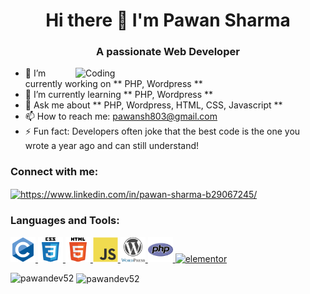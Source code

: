 <h1 align = center>Hi there 👋 I'm Pawan Sharma</h1>
<h3 align = center>A passionate Web Developer</h3>


<img align="right" alt="Coding" width="400" src="https://camo.githubusercontent.com/c1dcb74cc1c1835b1d716f5051499a2814c683c806b15f04b0eba492863703e9/68747470733a2f2f63646e2e6472696262626c652e636f6d2f75736572732f3733303730332f73637265656e73686f74732f363538313234332f6176656e746f2e676966">

<!--
<p align="left"> <img src="https://komarev.com/ghpvc/?username=pawandev52&label=Profile%20views&color=0e75b6&style=flat" alt="pawandev52" /> </p>

<p align="left"> <a href="https://github.com/ryo-ma/github-profile-trophy"><img src="https://github-profile-trophy.vercel.app/?username=pawandev52" alt="pawandev52" /></a> </p>

Here are some ideas to get you started:
- 👯 I’m looking to collaborate on ...
- 🤔 I’m looking for help with ...
- 😄 Pronouns: ...

-->

- 🔭 I’m currently working on ** PHP, Wordpress **
- 🌱 I’m currently learning ** PHP, Wordpress **
- 💬 Ask me about ** PHP, Wordpress, HTML, CSS, Javascript **
- 📫 How to reach me: pawansh803@gmail.com
- ⚡ Fun fact: Developers often joke that the best code is the one you wrote a year ago and can still understand!

<h3 align="left">Connect with me:</h3>
<p align="left">
<a href="https://linkedin.com/in/https://www.linkedin.com/in/pawan-sharma-b29067245/" target="blank"><img align="center" src="https://raw.githubusercontent.com/rahuldkjain/github-profile-readme-generator/master/src/images/icons/Social/linked-in-alt.svg" alt="https://www.linkedin.com/in/pawan-sharma-b29067245/" height="30" width="40" /></a>
</p>

<h3 align="left">Languages and Tools:</h3>
<p align="left"> <a href="https://www.cprogramming.com/" target="_blank" rel="noreferrer"> <img src="https://raw.githubusercontent.com/devicons/devicon/master/icons/c/c-original.svg" alt="c" width="40" height="40"/> </a> <a href="https://www.w3schools.com/css/" target="_blank" rel="noreferrer"> <img src="https://raw.githubusercontent.com/devicons/devicon/master/icons/css3/css3-original-wordmark.svg" alt="css3" width="40" height="40"/> </a> <a href="https://www.w3.org/html/" target="_blank" rel="noreferrer"> <img src="https://raw.githubusercontent.com/devicons/devicon/master/icons/html5/html5-original-wordmark.svg" alt="html5" width="40" height="40"/> </a> 
<a href="https://www.w3.org/javascript/" target="_blank" rel="noreferrer"> <img src="https://raw.githubusercontent.com/devicons/devicon/master/icons/javascript/javascript-original.svg" alt="javascript" width="40" height="40"/> </a> <a href="https://wordpress.com/" target="_blank" rel="noreferrer"> <img src="https://raw.githubusercontent.com/devicons/devicon/master/icons/wordpress/wordpress-original.svg" alt="wordpress" width="40" height="40"/> </a> <a href="https://www.php.net/" target="_blank" rel="noreferrer"> <img src="https://raw.githubusercontent.com/devicons/devicon/master/icons/php/php-original.svg" alt="php" width="40" height="40"/> </a> <a href="https://elementor.com/" target="_blank" rel="noreferrer"> <img src="https://raw.githubusercontent.com/devicons/devicon/master/icons/elementor/elementor-original.svg" alt="elementor" width="40" height="40"/> </a> </p>

<p><img align="left" src="https://github-readme-stats.vercel.app/api/top-langs?username=pawandev52&show_icons=true&locale=en&layout=compact" alt="pawandev52" /></p>

<p>&nbsp;<img align="center" src="https://github-readme-stats.vercel.app/api?username=pawandev52&show_icons=true&locale=en" alt="pawandev52" /></p>

<!-- <p><img align="center" src="https://github-readme-streak-stats.herokuapp.com/?user=pawandev52&" alt="pawandev52" /></p> -->
